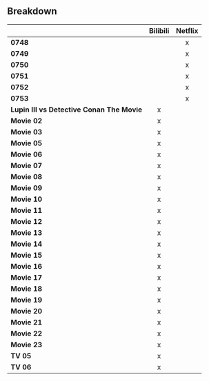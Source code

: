 ## Breakdown
||Bilibili|Netflix|
|---|:-:|:-:|
|**0748**||x|
|**0749**||x|
|**0750**||x|
|**0751**||x|
|**0752**||x|
|**0753**||x|
|**Lupin III vs Detective Conan The Movie**|x||
|**Movie 02**|x||
|**Movie 03**|x||
|**Movie 05**|x||
|**Movie 06**|x||
|**Movie 07**|x||
|**Movie 08**|x||
|**Movie 09**|x||
|**Movie 10**|x||
|**Movie 11**|x||
|**Movie 12**|x||
|**Movie 13**|x||
|**Movie 14**|x||
|**Movie 15**|x||
|**Movie 16**|x||
|**Movie 17**|x||
|**Movie 18**|x||
|**Movie 19**|x||
|**Movie 20**|x||
|**Movie 21**|x||
|**Movie 22**|x||
|**Movie 23**|x||
|**TV 05**|x||
|**TV 06**|x||
